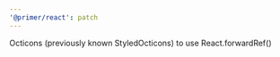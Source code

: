 ```yaml
---
'@primer/react': patch
---
```


Octicons (previously known StyledOcticons) to use React.forwardRef()

